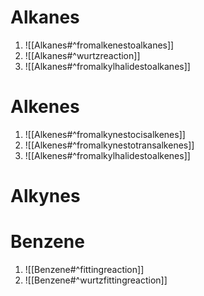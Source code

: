 # Alkanes
1. ![[Alkanes#^fromalkenestoalkanes]]
2. ![[Alkanes#^wurtzreaction]]
3.  ![[Alkanes#^fromalkylhalidestoalkanes]]


# Alkenes
1.  ![[Alkenes#^fromalkynestocisalkenes]]
2. ![[Alkenes#^fromalkynestotransalkenes]]
3. ![[Alkenes#^fromalkylhalidestoalkenes]]

# Alkynes

# Benzene
1. ![[Benzene#^fittingreaction]]
2. ![[Benzene#^wurtzfittingreaction]]
